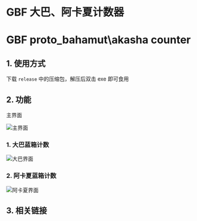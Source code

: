 # GBF 大巴、阿卡夏计数器 
# GBF proto_bahamut\akasha counter

## 1. 使用方式
下载 `release` 中的压缩包，解压后双击 exe 即可食用

## 2. 功能
主界面

![主界面](https://github.com/awayz/gbf-counter/blob/main/example/img/home.png)

### 1. 大巴蓝箱计数

![大巴界面](https://github.com/awayz/gbf-counter/blob/main/example/img/proto_bahamut.png)

### 2. 阿卡夏蓝箱计数

![阿卡夏界面](https://github.com/awayz/gbf-counter/blob/main/example/img/akasha.png)

## 3. 相关链接

[quasar]: https://quasar.dev/start/quasar-cli

